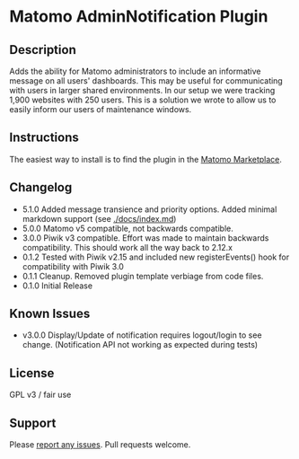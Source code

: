 # Matomo AdminNotification Plugin

## Description

Adds the ability for Matomo administrators to include an informative message on all users' dashboards. This may be useful for communicating with users in larger shared environments. In our setup we were tracking 1,900 websites with 250 users. This is a solution we wrote to allow us to easily inform our users of maintenance windows.

## Instructions

The easiest way to install is to find the plugin in the [Matomo Marketplace](http://plugins.matomo.org/).

## Changelog
* 5.1.0 Added message transience and priority options. Added minimal markdown support (see [./docs/index.md](./docs/index.md))
* 5.0.0 Matomo v5 compatible, not backwards compatible.
* 3.0.0 Piwik v3 compatible. Effort was made to maintain backwards compatibility. This should work all the way back to 2.12.x
* 0.1.2 Tested with Piwik v2.15 and included new registerEvents() hook for compatibility with Piwik 3.0
* 0.1.1 Cleanup. Removed plugin template verbiage from code files.
* 0.1.0 Initial Release

## Known Issues

* v3.0.0 Display/Update of notification requires logout/login to see change. (Notification API not working as expected during tests)

## License

GPL v3 / fair use

## Support

Please [report any issues](https://github.com/jbrule/piwikplugin-AdminNotification/issues). Pull requests welcome.
